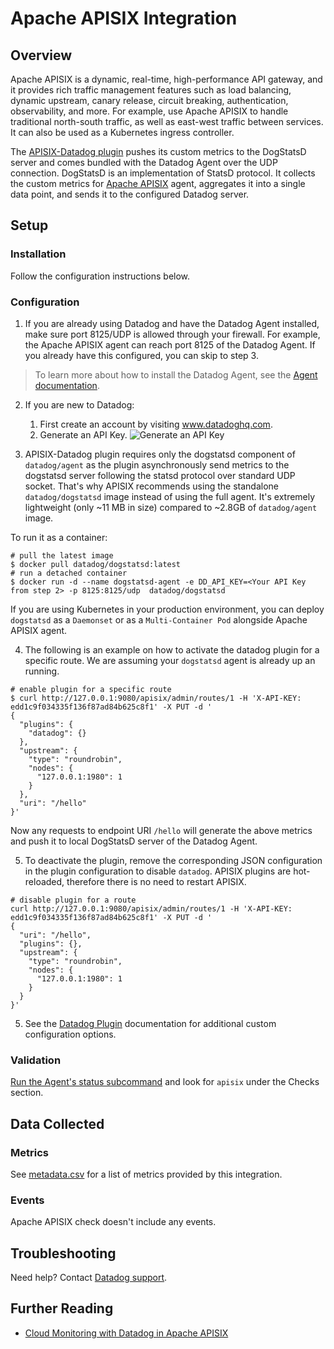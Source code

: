 # Apache APISIX Integration

## Overview

Apache APISIX is a dynamic, real-time, high-performance API gateway, and it provides rich traffic management features such as load balancing, dynamic upstream, canary release, circuit breaking, authentication, observability, and more. For example, use Apache APISIX to handle traditional north-south traffic, as well as east-west traffic between services. It can also be used as a Kubernetes ingress controller.

The [APISIX-Datadog plugin][1] pushes its custom metrics to the DogStatsD server and comes bundled with the Datadog Agent over the UDP connection. DogStatsD is an implementation of StatsD protocol. It collects the custom metrics for [Apache APISIX][2] agent, aggregates it into a single data point, and sends it to the configured Datadog server.

## Setup

### Installation

Follow the configuration instructions below.

### Configuration

1. If you are already using Datadog and have the Datadog Agent installed, make sure port 8125/UDP is allowed through your firewall. For example, the Apache APISIX agent can reach port 8125 of the Datadog Agent. If you already have this configured, you can skip to step 3.

> To learn more about how to install the Datadog Agent, see the [Agent documentation][3].

2. If you are new to Datadog:

   1. First create an account by visiting www.datadoghq.com.
   2. Generate an API Key.
      ![Generate an API Key](https://raw.githubusercontent.com/DataDog/integrations-extras/master/apache-apisix/images/screenshot_1.png)

3. APISIX-Datadog plugin requires only the dogstatsd component of `datadog/agent` as the plugin asynchronously send metrics to the dogstatsd server following the statsd protocol over standard UDP socket. That's why APISIX recommends using the standalone `datadog/dogstatsd` image instead of using the full agent. It's extremely lightweight (only ~11 MB in size) compared to ~2.8GB of `datadog/agent` image.

To run it as a container:

```shell
# pull the latest image
$ docker pull datadog/dogstatsd:latest
# run a detached container
$ docker run -d --name dogstatsd-agent -e DD_API_KEY=<Your API Key from step 2> -p 8125:8125/udp  datadog/dogstatsd
```

If you are using Kubernetes in your production environment, you can deploy `dogstatsd` as a `Daemonset` or as a `Multi-Container Pod` alongside Apache APISIX agent.

4. The following is an example on how to activate the datadog plugin for a specific route. We are assuming your `dogstatsd` agent is already up an running.

```shell
# enable plugin for a specific route
$ curl http://127.0.0.1:9080/apisix/admin/routes/1 -H 'X-API-KEY: edd1c9f034335f136f87ad84b625c8f1' -X PUT -d '
{
  "plugins": {
    "datadog": {}
  },
  "upstream": {
    "type": "roundrobin",
    "nodes": {
      "127.0.0.1:1980": 1
    }
  },
  "uri": "/hello"
}'
```

Now any requests to endpoint URI `/hello` will generate the above metrics and push it to local DogStatsD server of the Datadog Agent.

5. To deactivate the plugin, remove the corresponding JSON configuration in the plugin configuration to disable  `datadog`. APISIX plugins are hot-reloaded, therefore there is no need to restart APISIX.

```shell
# disable plugin for a route
curl http://127.0.0.1:9080/apisix/admin/routes/1 -H 'X-API-KEY: edd1c9f034335f136f87ad84b625c8f1' -X PUT -d '
{
  "uri": "/hello",
  "plugins": {},
  "upstream": {
    "type": "roundrobin",
    "nodes": {
      "127.0.0.1:1980": 1
    }
  }
}'
```

5. See the [Datadog Plugin][1] documentation for additional custom configuration options.

### Validation

[Run the Agent's status subcommand][4] and look for `apisix` under the Checks section.

## Data Collected

### Metrics

See [metadata.csv][5] for a list of metrics provided by this integration.

### Events

Apache APISIX check doesn't include any events.

## Troubleshooting

Need help? Contact [Datadog support][6].

## Further Reading

- [Cloud Monitoring with Datadog in Apache APISIX][7]

[1]: https://apisix.apache.org/docs/apisix/plugins/datadog
[2]: https://apisix.apache.org/
[3]: https://docs.datadoghq.com/agent/
[4]: https://docs.datadoghq.com/agent/guide/agent-commands/#agent-status-and-information
[5]: https://github.com/DataDog/integrations-core/blob/master/apache-apisix/metadata.csv
[6]: https://docs.datadoghq.com/help/
[7]: https://apisix.apache.org/blog/2021/11/12/apisix-datadog
